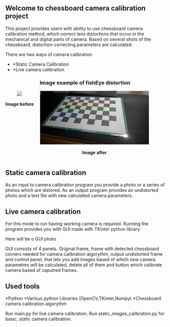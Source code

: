 ## Welcome to chessboard camera calibration project

This project provides users with ability to use chessboard camera calibration method, which correct lens distortions that occur in the mechanical and digital parts of camera.
Based on several shots of the chessboard, distortion-correcting parameters are calculated.


There are two ways of camera calibration
- *Static Camera Calibration
- *Live camera calibration

<h3 style="align-items: center; text-align: center;">Image example of fishEye distortion</h3>
<div style="display: grid; grid-template-columns: repeat(2, auto); text-align: center; width: 90%; gap: 20px;">
  <div>
    <img src="./photos/Series1_1.jpg" width="100%"/>
    <p><strong>Image before</strong></p>
  </div>
  <div>
    <img src="./UndistortedResult.jpg" width="100%"/>
    <p><strong>Image after</strong></p>
  </div>
</div>

## Static camera calibration  
As an input to camera calibration program you provide a photo or a series of photos which are distored. As an output program provides an undistorted photo and a text file with new calculated camera parameters.

## Live camera calibration
For this mode to run having working camera is required. Running the program provides you with GUI made with TKinter python library. 

Here will be o GUI photo

GUI consists of 4 panels. Original frame, frame with detected chessboard corners needed for camera calibration algorythm, output undistorted frame and control panel, that lets you add images based of which new camera parametres will be calculated, delete all of them  and button which calibrate camera based of caputred frames.  

## Used tools
*Python
*Various python Libraries (OpenCV,TKinter,Numpy)
*Chessboard camera calibration algorythm



Run main.py for live camera calibration.
Run static_images_calibration.py for basic, static camera calibration.
